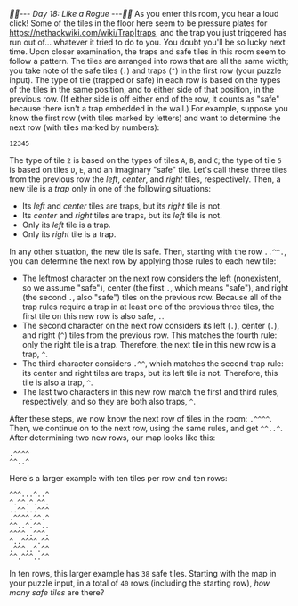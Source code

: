 *:calendar::calendar:--- Day 18: Like a Rogue ---:calendar::calendar:*
As you enter this room, you hear a loud click! Some of the tiles in the floor here seem to be pressure plates for <https://nethackwiki.com/wiki/Trap|traps>, and the trap you just triggered has run out of... whatever it tried to do to you. You doubt you'll be so lucky next time.
Upon closer examination, the traps and safe tiles in this room seem to follow a pattern. The tiles are arranged into rows that are all the same width; you take note of the safe tiles (`.`) and traps (`^`) in the first row (your puzzle input).
The type of tile (trapped or safe) in each row is based on the types of the tiles in the same position, and to either side of that position, in the previous row. (If either side is off either end of the row, it counts as "safe" because there isn't a trap embedded in the wall.)
For example, suppose you know the first row (with tiles marked by letters) and want to determine the next row (with tiles marked by numbers):
```ABCDE
12345
```
The type of tile `2` is based on the types of tiles `A`, `B`, and `C`; the type of tile `5` is based on tiles `D`, `E`, and an imaginary "safe" tile. Let's call these three tiles from the previous row the *left*, *center*, and *right* tiles, respectively. Then, a new tile is a *trap* only in one of the following situations:

- Its *left* and *center* tiles are traps, but its *right* tile is not.
- Its *center* and *right* tiles are traps, but its *left* tile is not.
- Only its *left* tile is a trap.
- Only its *right* tile is a trap.

In any other situation, the new tile is safe.
Then, starting with the row `..^^.`, you can determine the next row by applying those rules to each new tile:

- The leftmost character on the next row considers the left (nonexistent, so we assume "safe"), center (the first `.`, which means "safe"), and right (the second `.`, also "safe") tiles on the previous row. Because all of the trap rules require a trap in at least one of the previous three tiles, the first tile on this new row is also safe, `.`.
- The second character on the next row considers its left (`.`), center (`.`), and right (`^`) tiles from the previous row. This matches the fourth rule: only the right tile is a trap. Therefore, the next tile in this new row is a trap, `^`.
- The third character considers `.^^`, which matches the second trap rule: its center and right tiles are traps, but its left tile is not. Therefore, this tile is also a trap, `^`.
- The last two characters in this new row match the first and third rules, respectively, and so they are both also traps, `^`.

After these steps, we now know the next row of tiles in the room: `.^^^^`. Then, we continue on to the next row, using the same rules, and get `^^..^`. After determining two new rows, our map looks like this:
```..^^.
.^^^^
^^..^
```
Here's a larger example with ten tiles per row and ten rows:
```.^^.^.^^^^
^^^...^..^
^.^^.^.^^.
..^^...^^^
.^^^^.^^.^
^^..^.^^..
^^^^..^^^.
^..^^^^.^^
.^^^..^.^^
^^.^^^..^^
```
In ten rows, this larger example has `38` safe tiles.
Starting with the map in your puzzle input, in a total of `40` rows (including the starting row), *how many safe tiles* are there?
